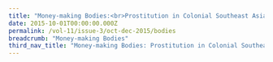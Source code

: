 ```yaml
---
title: "Money-making Bodies:<br>Prostitution in Colonial Southeast Asia"
date: 2015-10-01T00:00:00.000Z
permalink: /vol-11/issue-3/oct-dec-2015/bodies
breadcrumb: "Money-making Bodies"
third_nav_title: "Money-making Bodies: Prostitution in Colonial Southeast Asia"
---
```


<style>
.infobox { 
  padding: 20px;
  margin: 20px;
}
</style>
